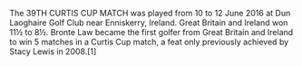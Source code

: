 The 39TH CURTIS CUP MATCH was played from 10 to 12 June 2016 at Dun Laoghaire Golf Club near Enniskerry, Ireland. Great Britain and Ireland won 11½ to 8½. Bronte Law became the first golfer from Great Britain and Ireland to win 5 matches in a Curtis Cup match, a feat only previously achieved by Stacy Lewis in 2008.[1]
